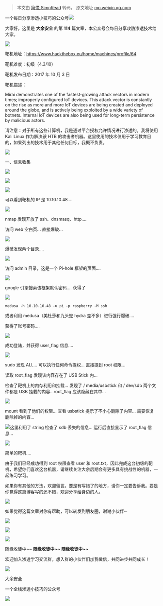> 本文由 [简悦 SimpRead](http://ksria.com/simpread/) 转码， 原文地址 [mp.weixin.qq.com](https://mp.weixin.qq.com/s/i7iuqR3lRFuKS7ZQ5I08iA)

一个每日分享渗透小技巧的公众号![](https://mmbiz.qpic.cn/mmbiz_png/O7dWXt4o5KPTQKiaXksbZia7PmHLPX2vnCWsznInTj3b9TFYtTDIYG6lDGJZYYSv72NsVWF24Kjlo4MT29tEOQSg/640?wx_fmt=png)

  

  

大家好，这里是 **大余安全** 的第 **114** 篇文章，本公众号会每日分享攻防渗透技术给大家。

![](https://mmbiz.qpic.cn/mmbiz_png/9qXnTkZPuxe8H1QicBcbrQQVKOeKw2PsaPtbkhed7icVWmmGk0o3VgYFqKdtNwPFicT2aW803Yp7DqjdiaoFRYVX3A/640?wx_fmt=png)

靶机地址：https://www.hackthebox.eu/home/machines/profile/64

靶机难度：初级（4.3/10）

靶机发布日期：2017 年 10 月 3 日

靶机描述：

Mirai demonstrates one of the fastest-growing attack vectors in modern times; improperly configured IoT devices. This attack vector is constantly on the rise as more and more IoT devices are being created and deployed around the globe, and is actively being exploited by a wide variety of botnets. Internal IoT devices are also being used for long-term persistence by malicious actors.

请注意：对于所有这些计算机，我是通过平台授权允许情况进行渗透的。我将使用 Kali Linux 作为解决该 HTB 的攻击者机器。这里使用的技术仅用于学习教育目的，如果列出的技术用于其他任何目标，我概不负责。

![](https://mmbiz.qpic.cn/mmbiz_png/gUVKXuw5icTuicMe1TSd3CYPJzxFcxUnzpBLmOY2lYosbSmH5Ro01bJbqOVUwZ97d098kTPyiaWWicblornticcLu9w/640?wx_fmt=png)

一、信息收集

![](https://mmbiz.qpic.cn/mmbiz_png/xm4F2hYetPjEQESs45UQXRGBy3wswtHDWMZz77ibhszjBEbNjYqjTeF5Oiabq6YwXD7bWyT7xPAPcTPnasSXbSkA/640?wx_fmt=png)

![](https://mmbiz.qpic.cn/mmbiz_png/ZkKbicS7g7ZHYZnHJIaEIGnCFUcfEpoZzbNbicBMkmZsoicIR4wRS4gabRwDEkG2qXlDxM2mJPI62cpq1pM3Alm5w/640?wx_fmt=png)

![](https://mmbiz.qpic.cn/mmbiz_png/O7dWXt4o5KM28fbZ0nwxxta8buPuaT8GwQckqAaqk5icKR9EAMibs67JuO1Xyh7pXV3MyUm162JuqVOWlLAGyq5A/640?wx_fmt=png)

可以看到靶机的 IP 是 10.10.10.48....

![](https://mmbiz.qpic.cn/mmbiz_png/O7dWXt4o5KM28fbZ0nwxxta8buPuaT8G3OPkWpABZJZZ47p1GIZnxPMxPya9s5hbljc3sHprxUAttlIc6hajGA/640?wx_fmt=png)

nmap 发现开放了 ssh、dnsmasq、http....

访问 web 空白页... 直接爆破...

![](https://mmbiz.qpic.cn/mmbiz_png/O7dWXt4o5KM28fbZ0nwxxta8buPuaT8GFHF8VNVsFxd3c7o0Iv3ZGzTHibV8BA20UkcJeqUJSaCIADh2gicMVpMw/640?wx_fmt=png)

爆破发现两个目录....

![](https://mmbiz.qpic.cn/mmbiz_png/O7dWXt4o5KM28fbZ0nwxxta8buPuaT8GdzyjjEeoM7kic9icTdAnxSriauQebXfxgPIFmnH38hia8L3lwdKV0z4cpA/640?wx_fmt=png)

访问 admin 目录，这是一个 Pi-hole 框架的页面....

![](https://mmbiz.qpic.cn/mmbiz_png/O7dWXt4o5KM28fbZ0nwxxta8buPuaT8GDamvGSe6Ym8ezMXiaC0WORBnIln7kzZFLjYR6YWSsKv1NzLOFFejbag/640?wx_fmt=png)

google 引擎搜索该框架默认密码.... 获得了

![](https://mmbiz.qpic.cn/mmbiz_png/O7dWXt4o5KM28fbZ0nwxxta8buPuaT8GjHtWKXuWyyGt8NPaRSs8CZibGN7rfbdtc18ZlpOJBokMPJvWZWiaXrwQ/640?wx_fmt=png)

```
medusa -h 10.10.10.48 -u pi -p raspberry -M ssh
```

或者利用 medusa（美杜莎和九头蛇 hydra 差不多）进行强行爆破....

获得了账号密码....

![](https://mmbiz.qpic.cn/mmbiz_png/O7dWXt4o5KM28fbZ0nwxxta8buPuaT8GoBCNsvun66IoNoyT4icvcefvNWT5h56TWL9w7Ixbo0FfJsKOjiaXicevA/640?wx_fmt=png)

成功登陆，并获得 user_flag 信息....

![](https://mmbiz.qpic.cn/mmbiz_png/O7dWXt4o5KM28fbZ0nwxxta8buPuaT8GvLvDICmFjQliaCXtvSzKRJQbU9CeNLY1SVIYNK7Vou4RjkZ60Hr9XYg/640?wx_fmt=png)

sudo 发现 ALL... 可以执行任何命令提权... 直接提到 root 权限...

读取 root_flag 发现该内容存在了 USB Stick 内...

检查了靶机上的内存利用和挂载... 发现了 / media/usbstick 和 / dev/sdb 两个文件都是 USB 挂载的内容...root_flag 应该隐藏在其中...

![](https://mmbiz.qpic.cn/mmbiz_png/O7dWXt4o5KM28fbZ0nwxxta8buPuaT8GRNfdwcbogXWQ1cVEJG2MWsWLSkoNVH0PteT2REUhTRIxcKPibSEpxMw/640?wx_fmt=png)

mount 看到了他们的权限... 查看 usbstick 提示了不小心删除了内容... 需要恢复删除掉的内容...

![](https://mmbiz.qpic.cn/mmbiz_png/O7dWXt4o5KM28fbZ0nwxxta8buPuaT8GIzvhwRmSDtsiclyAv3GxMviaL8q5KyRm6fGia6OqWCBjl8ia1a3LqrNXNA/640?wx_fmt=png)这里利用了 string 检查了 sdb 丢失的信息... 运行后直接显示了 root_flag 信息...

![](https://mmbiz.qpic.cn/mmbiz_png/9qXnTkZPuxe8H1QicBcbrQQVKOeKw2PsaPtbkhed7icVWmmGk0o3VgYFqKdtNwPFicT2aW803Yp7DqjdiaoFRYVX3A/640?wx_fmt=png)

简单的靶机....

由于我们已经成功得到 root 权限查看 user 和 root.txt，因此完成这台初级的靶机，希望你们喜欢这台机器，请继续关注大余后期会有更多具有挑战性的机器，一起练习学习。

如果你有其他的方法，欢迎留言。要是有写错了的地方，请你一定要告诉我。要是你觉得这篇博客写的还不错，欢迎分享给身边的人。

![](https://mmbiz.qpic.cn/mmbiz_png/gUVKXuw5icTuicMe1TSd3CYPJzxFcxUnzpBLmOY2lYosbSmH5Ro01bJbqOVUwZ97d098kTPyiaWWicblornticcLu9w/640?wx_fmt=png)

如果觉得这篇文章对你有帮助，可以转发到朋友圈，谢谢小伙伴~

![](https://mmbiz.qpic.cn/mmbiz_png/c5xrRn4430AnqkfAJc38Vpnc5XiaADLTjiciciaibYU4EHw3Nuh7YMtuB0hz3sb8Em9iatt5skAsibuuysPLdLY5LtWOw/640?wx_fmt=png)

![](https://mmbiz.qpic.cn/mmbiz_png/p3lIbvldZiabdI5iaCb3icRhtygUuo2sp6Hcdq0ANlpy5W3gL628uq032jsoVnGnl6HdGrgDXjfazFtkp6IInibDdQ/640?wx_fmt=png)

![](https://mmbiz.qpic.cn/mmbiz_png/O7dWXt4o5KPqjaFWwyrrhiciahSpOibxqKvSIFX0iaPcG00CjYIwQDwIDeIicmFMlOVNyhWYVSE8pJK566UK3YOUNWQ/640?wx_fmt=png)

随缘收徒中~~ **随缘收徒中~~** **随缘收徒中~~**

欢迎加入渗透学习交流群，想入群的小伙伴们加我微信，共同进步共同成长！

![](https://mmbiz.qpic.cn/mmbiz_png/ndicuTO22p6ibN1yF91ZicoggaJJZX3vQ77Vhx81O5GRyfuQoBRjpaUyLOErsSo8PwNYlT1XzZ6fbwQuXBRKf4j3Q/640?wx_fmt=png)  

大余安全

一个全栈渗透小技巧的公众号

![](https://mmbiz.qpic.cn/mmbiz_png/O7dWXt4o5KPTQKiaXksbZia7PmHLPX2vnCSsnsc7MHh257oYRic1MOT8qibABNUEnTq9DUL7QBwnS52EheJf4m8iaTQ/640?wx_fmt=png)
